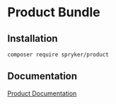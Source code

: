 # Product Bundle

## Installation

```
composer require spryker/product
```

## Documentation

[Product Documentation](https://spryker.github.io/product/index.html)
